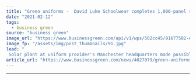 ```yaml
---
title: "Green uniforms -  David Luke Schoolwear completes 1,000-panel rooftop solar plant"
date: "2021-02-12"
tags: 
  - business green
source: "business green"
image_url: "https://www.businessgreen.com/api/v1/wps/502cc45/91677582-e802-439d-8d9b-f780b78022c4/7/David-Luke-Schoolwear-Solar-roof-installation-by-ERS-backed-by-a-Green-Loan-from-HSBC-UK-185x114.jpg"
image_fp: "/assets/img/post_thumbnails/91.jpg"
lead: "
 Solar plant at uniform provider's Manchester headquarters made possible by green loan from HSBC ..."
article_url: "https://www.businessgreen.com/news/4027079/green-uniforms-david-luke-schoolwear-completes-panel-rooftop-solar-plant"
---
```


---
